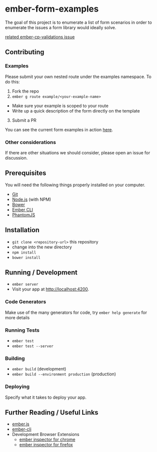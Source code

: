 # ember-form-examples

The goal of this project is to enumerate a list of form scenarios in order
to enumerate the issues a form library would ideally solve.

[related ember-cp-validations issue](https://github.com/offirgolan/ember-cp-validations/issues/23)

## Contributing

### Examples
Please submit your own nested route under the examples namespace. To do this:

1. Fork the repo
2. `ember g route example/<your-example-name>`
  * Make sure your example is scoped to your route
  * Write up a quick description of the form directly on the template
3. Submit a PR

You can see the current form examples in action [here](http://blimmer.github.io/ember-form-examples/).

### Other considerations
If there are other situations we should consider, please open an issue for discussion.

## Prerequisites

You will need the following things properly installed on your computer.

* [Git](http://git-scm.com/)
* [Node.js](http://nodejs.org/) (with NPM)
* [Bower](http://bower.io/)
* [Ember CLI](http://www.ember-cli.com/)
* [PhantomJS](http://phantomjs.org/)

## Installation

* `git clone <repository-url>` this repository
* change into the new directory
* `npm install`
* `bower install`

## Running / Development

* `ember server`
* Visit your app at [http://localhost:4200](http://localhost:4200).

### Code Generators

Make use of the many generators for code, try `ember help generate` for more details

### Running Tests

* `ember test`
* `ember test --server`

### Building

* `ember build` (development)
* `ember build --environment production` (production)

### Deploying

Specify what it takes to deploy your app.

## Further Reading / Useful Links

* [ember.js](http://emberjs.com/)
* [ember-cli](http://www.ember-cli.com/)
* Development Browser Extensions
  * [ember inspector for chrome](https://chrome.google.com/webstore/detail/ember-inspector/bmdblncegkenkacieihfhpjfppoconhi)
  * [ember inspector for firefox](https://addons.mozilla.org/en-US/firefox/addon/ember-inspector/)
